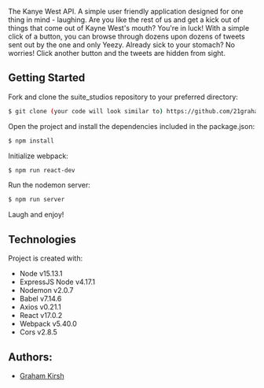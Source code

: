 The Kanye West API. A simple user friendly application designed for one thing in mind - laughing. Are you like the rest of us and get a kick out of things that come out of Kayne West's mouth? You're in luck! With a simple click of a button, you can browse through dozens upon dozens of tweets sent out by the one and only Yeezy. Already sick to your stomach? No worries! Click another button and the tweets are hidden from sight.

## Getting Started
Fork and clone the suite_studios repository to your preferred directory:

```bash
$ git clone (your code will look similar to) https://github.com/21grahams/suite_studios.git
```

Open the project and install the dependencies included in the package.json:

```bash
$ npm install
```

Initialize webpack:

```bash
$ npm run react-dev
```

Run the nodemon server:

```bash
$ npm run server
```

Laugh and enjoy!

## Technologies
Project is created with:
* Node v15.13.1
* ExpressJS Node v4.17.1
* Nodemon v2.0.7
* Babel v7.14.6
* Axios v0.21.1
* React v17.0.2
* Webpack v5.40.0
* Cors v2.8.5

## Authors:
* [Graham Kirsh](https://github.com/21grahams)